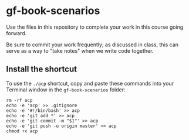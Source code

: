 # gf-book-scenarios

Use the files in this repository to complete your work in this course going forward.

Be sure to commit your work frequently; as discussed in class, this can serve as a way to "take notes" when we write code together.

## Install the shortcut

To use the `./acp` shortcut, copy and paste these commands into your Terminal window in the `gf-book-scenarios` folder:

```
rm -rf acp
echo -e 'acp' >> .gitignore
echo -e '#!/bin/bash' >> acp
echo -e 'git add *' >> acp
echo -e 'git commit -m "$1"' >> acp
echo -e 'git push -u origin master' >> acp
chmod +x acp
```
